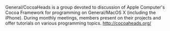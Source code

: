General/CocoaHeads is a group devoted to discussion of Apple Computer's Cocoa Framework for programming on General/MacOS X (including the iPhone). During monthly meetings, members present on their projects and offer tutorials on various programming topics. http://cocoaheads.org/
